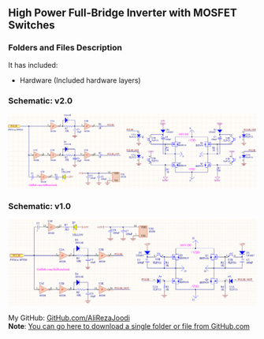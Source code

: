 ## High Power Full-Bridge Inverter with MOSFET Switches  

### Folders and Files Description
It has included:
- Hardware (Included hardware layers)

### Schematic: v2.0
![](Hardware/v2.0.png)

### Schematic: v1.0
![](Hardware/v1.0.png)

My GitHub: [GitHub.com/AliRezaJoodi](https://github.com/AliRezaJoodi)  
**Note**: [You can go here to download a single folder or file from GitHub.com](https://minhaskamal.github.io/DownGit/#/home)